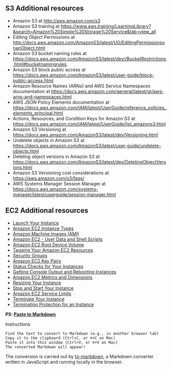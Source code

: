 
## S3 Additional resources
* Amazon S3 at http://aws.amazon.com/s3
* Amazon S3 training at https://www.aws.training/LearningLibrary?&search=Amazon%20Simple%20Storage%20Service&tab=view_all
* Editing Object Permissions at http://docs.aws.amazon.com/AmazonS3/latest/UG/EditingPermissionsonanObject.html
* Amazon S3 bucket naming rules at https://docs.aws.amazon.com/AmazonS3/latest/dev//BucketRestrictions.html#bucketnamingrules
* Amazon S3 block public access at https://docs.aws.amazon.com/AmazonS3/latest/user-guide/block-public-access.html
* Amazon Resource Names (ARNs) and AWS Service Namespaces documentation at https://docs.aws.amazon.com/general/latest/gr/aws-arns-and-namespaces.html
* AWS JSON Policy Elements documentation at https://docs.aws.amazon.com/IAM/latest/UserGuide/reference_policies_elements_principal.html
* Actions, Resources, and Condition Keys for Amazon S3 at https://docs.aws.amazon.com/IAM/latest/UserGuide/list_amazons3.html
* Amazon S3 Versioning at https://docs.aws.amazon.com/AmazonS3/latest/dev/Versioning.html
* Undelete objects in Amazon S3 at https://docs.aws.amazon.com/AmazonS3/latest/user-guide/undelete-objects.html
* Deleting object versions in Amazon S3 at https://docs.aws.amazon.com/AmazonS3/latest/dev/DeletingObjectVersions.html
* Amazon S3 Versioning cost considerations at https://aws.amazon.com/s3/faqs/
* AWS Systems Manager Session Manager at https://docs.aws.amazon.com/systems-manager/latest/userguide/session-manager.html

## EC2 Additional resources
-   [Launch Your Instance](https://docs.aws.amazon.com/AWSEC2/latest/UserGuide/LaunchingAndUsingInstances.html)
-   [Amazon EC2 Instance Types](https://aws.amazon.com/ec2/instance-types)
-   [Amazon Machine Images (AMI)](https://docs.aws.amazon.com/AWSEC2/latest/UserGuide/AMIs.html)
-   [Amazon EC2 - User Data and Shell Scripts](https://docs.aws.amazon.com/AWSEC2/latest/UserGuide/user-data.html)
-   [Amazon EC2 Root Device Volume](https://docs.aws.amazon.com/AWSEC2/latest/UserGuide/RootDeviceStorage.html)
-   [Tagging Your Amazon EC2 Resources](https://docs.aws.amazon.com/AWSEC2/latest/UserGuide/Using_Tags.html)
-   [Security Groups](https://docs.aws.amazon.com/AWSEC2/latest/UserGuide/using-network-security.html)
-   [Amazon EC2 Key Pairs](https://docs.aws.amazon.com/AWSEC2/latest/UserGuide/ec2-key-pairs.html)
-   [Status Checks for Your Instances](https://docs.aws.amazon.com/AWSEC2/latest/UserGuide/monitoring-system-instance-status-check.html?icmpid=docs_ec2_console)
-   [Getting Console Output and Rebooting Instances](https://docs.aws.amazon.com/AWSEC2/latest/UserGuide/instance-console.html)
-   [Amazon EC2 Metrics and Dimensions](https://docs.aws.amazon.com/AmazonCloudWatch/latest/monitoring/ec2-metricscollected.html)
-   [Resizing Your Instance](https://docs.aws.amazon.com/AWSEC2/latest/UserGuide/ec2-instance-resize.html)
-   [Stop and Start Your Instance](https://docs.aws.amazon.com/AWSEC2/latest/UserGuide/Stop_Start.html)
-   [Amazon EC2 Service Limits](https://docs.aws.amazon.com/AWSEC2/latest/UserGuide/ec2-resource-limits.html)
-   [Terminate Your Instance](https://docs.aws.amazon.com/AWSEC2/latest/UserGuide/terminating-instances.html)
-   [Termination Protection for an Instance](https://docs.aws.amazon.com/AWSEC2/latest/UserGuide/terminating-instances.html)


__PS: [Paste to Markdown](https://euangoddard.github.io/clipboard2markdown/)__

Instructions

    Find the text to convert to Markdown (e.g., in another browser tab)
    Copy it to the clipboard (Ctrl+C, or ⌘+C on Mac)
    Paste it into this window (Ctrl+V, or ⌘+V on Mac)
    The converted Markdown will appear!

The conversion is carried out by [to-markdown](https://github.com/domchristie/to-markdown), a Markdown converter written in JavaScript and running locally in the browser.
